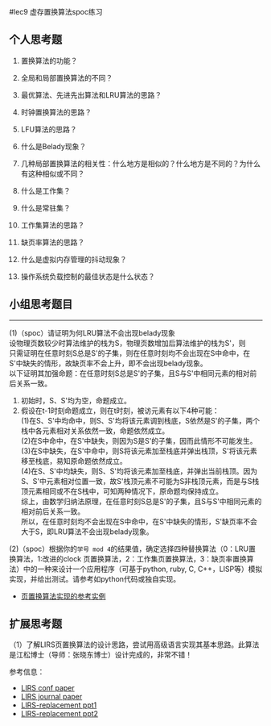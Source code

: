 #lec9 虚存置换算法spoc练习

## 个人思考题
1. 置换算法的功能？

2. 全局和局部置换算法的不同？

3. 最优算法、先进先出算法和LRU算法的思路？

4. 时钟置换算法的思路？

5. LFU算法的思路？

6. 什么是Belady现象？

7. 几种局部置换算法的相关性：什么地方是相似的？什么地方是不同的？为什么有这种相似或不同？

8. 什么是工作集？

9. 什么是常驻集？

10. 工作集算法的思路？

11. 缺页率算法的思路？

12. 什么是虚拟内存管理的抖动现象？

13. 操作系统负载控制的最佳状态是什么状态？

## 小组思考题目

----
(1)（spoc）请证明为何LRU算法不会出现belady现象  
设物理页数较少时算法维护的栈为S，物理页数增加后算法维护的栈为S'，则  
只需证明在任意时刻S总是S'的子集，则在任意时刻均不会出现在S中命中，在S'中缺失的情形，故缺页率不会上升，即不会出现belady现象。  
以下证明其加强命题：在任意时刻S总是S'的子集，且S与S'中相同元素的相对前后关系一致。  
1. 初始时，S、S'均为空，命题成立。  
2. 假设在t-1时刻命题成立，则在t时刻，被访元素有以下4种可能：  
   (1)在S、S'中均命中，则S、S'均将该元素调到栈底，S依然是S'的子集，两个栈中各元素相对关系依然一致，命题依然成立。  
   (2)在S中命中，在S'中缺失，则因为S是S'的子集，因而此情形不可能发生。  
   (3)在S中缺失，在S'中命中，则S将该元素加至栈底并弹出栈顶，S'将该元素移至栈底，易知原命题依然成立。  
   (4)在S、S'中均缺失，则S、S'均将该元素加至栈底，并弹出当前栈顶。因为S、S'中元素相对位置一致，故S'栈顶元素不可能为S非栈顶元素，而是与S栈顶元素相同或不在S栈中，可知两种情况下，原命题均保持成立。  
综上，由数学归纳法原理，在任意时刻S总是S'的子集，且S与S'中相同元素的相对前后关系一致。  
所以，在任意时刻均不会出现在S中命中，在S'中缺失的情形，S'缺页率不会大于S，即LRU算法不会出现belady现象。  



(2)（spoc）根据你的`学号 mod 4`的结果值，确定选择四种替换算法（0：LRU置换算法，1:改进的clock 页置换算法，2：工作集页置换算法，3：缺页率置换算法）中的一种来设计一个应用程序（可基于python, ruby, C, C++，LISP等）模拟实现，并给出测试。请参考如python代码或独自实现。
 - [页置换算法实现的参考实例](https://github.com/chyyuu/ucore_lab/blob/master/related_info/lab3/page-replacement-policy.py)
 
## 扩展思考题
（1）了解LIRS页置换算法的设计思路，尝试用高级语言实现其基本思路。此算法是江松博士（导师：张晓东博士）设计完成的，非常不错！

参考信息：

 - [LIRS conf paper](http://www.ece.eng.wayne.edu/~sjiang/pubs/papers/jiang02_LIRS.pdf)
 - [LIRS journal paper](http://www.ece.eng.wayne.edu/~sjiang/pubs/papers/jiang05_LIRS.pdf)
 - [LIRS-replacement ppt1](http://dragonstar.ict.ac.cn/course_09/XD_Zhang/(6)-LIRS-replacement.pdf)
 - [LIRS-replacement ppt2](http://www.ece.eng.wayne.edu/~sjiang/Projects/LIRS/sig02.ppt)
